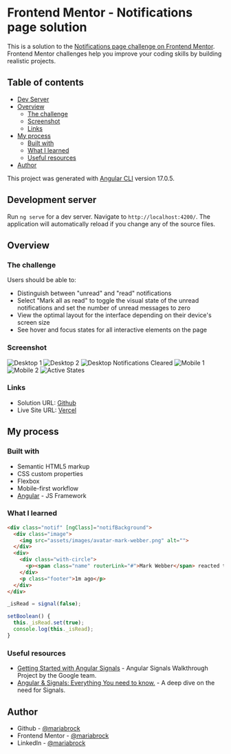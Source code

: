 # Frontend Mentor - Notifications page solution

This is a solution to the [Notifications page challenge on Frontend Mentor](https://www.frontendmentor.io/challenges/notifications-page-DqK5QAmKbC). Frontend Mentor challenges help you improve your coding skills by building realistic projects. 

## Table of contents

- [Dev Server](#development-server)
- [Overview](#overview)
  - [The challenge](#the-challenge)
  - [Screenshot](#screenshot)
  - [Links](#links)
- [My process](#my-process)
  - [Built with](#built-with)
  - [What I learned](#what-i-learned)
  - [Useful resources](#useful-resources)
- [Author](#author)

This project was generated with [Angular CLI](https://github.com/angular/angular-cli) version 17.0.5.

## Development server

Run `ng serve` for a dev server. Navigate to `http://localhost:4200/`. The application will automatically reload if you change any of the source files.

## Overview

### The challenge

Users should be able to:

- Distinguish between "unread" and "read" notifications
- Select "Mark all as read" to toggle the visual state of the unread notifications and set the number of unread messages to zero
- View the optimal layout for the interface depending on their device's screen size
- See hover and focus states for all interactive elements on the page

### Screenshot

![Desktop 1](src/assets/images/screenshots/desktop-notif-page-1.png)
![Desktop 2](src/assets/images/screenshots/desktop-notif-page-2.png)
![Desktop Notifications Cleared](src/assets/images/screenshots/desktop-notif-page-cleared.png)
![Mobile 1](src/assets/images/screenshots/notif-page-mobile.png)
![Mobile 2](src/assets/images/screenshots/notif-page-mobile-2.png)
![Active States](src/assets/images/screenshots/active-states-compilation.png)

### Links

- Solution URL: [Github](https://github.com/mariabrock/frontendmentorio-notifications-page-angular)
- Live Site URL: [Vercel](https://frontendmentorio-notifications-page-angular.vercel.app/)

## My process

### Built with

- Semantic HTML5 markup
- CSS custom properties
- Flexbox
- Mobile-first workflow
- [Angular](https://angular.io/) - JS Framework

### What I learned

```html
<div class="notif" [ngClass]="notifBackground">
  <div class="image">
    <img src="assets/images/avatar-mark-webber.png" alt="">
  </div>
  <div>
    <div class="with-circle">
      <p><span class="name" routerLink="#">Mark Webber</span> reacted to your recent post <span class="event post" routerLink="#">My first tournament today!</span></p><span [ngClass]="iconDisplay"><i class="fa-solid fa-circle fa-xs"></i></span>
    </div>
    <p class="footer">1m ago</p>
  </div>
</div>
```
```ts
_isRead = signal(false);

setBoolean() {
  this._isRead.set(true);
  console.log(this._isRead);
}
```

### Useful resources

- [Getting Started with Angular Signals](https://codelabs.developers.google.com/angular-signals#0) - Angular Signals Walkthrough Project by the Google team.
- [Angular & Signals: Everything You need to know.](https://dev.to/this-is-angular/angular-signals-everything-you-need-to-know-2b7g) - A deep dive on the need for Signals.

## Author

- Github - [@mariabrock](https://github.com/mariabrock)
- Frontend Mentor - [@mariabrock](https://www.frontendmentor.io/profile/mariabrock)
- LinkedIn - [@mariabrock](https://www.linkedin.com/in/maria-brock/)
